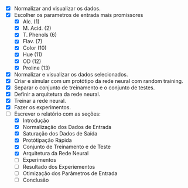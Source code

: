 - [x] Normalizar and visualizar os dados.
- [x] Escolher os parametros de entrada mais promissores
  - [x] Alc. (1)
  - [x] M. Acid. (2)
  - [x] T. Phenols (6)
  - [x] Flav. (7)
  - [x] Color (10)
  - [x] Hue (11)
  - [x] OD (12)
  - [x] Proline (13)
- [x] Normalizar e visualizar os dados selecionados.
- [x] Criar e simular com um protótipo da rede neural com random training.
- [x] Separar o conjunto de treinamento e o conjunto de testes.
- [x] Definir a arquitetura da rede neural.
- [x] Treinar a rede neural.
- [x] Fazer os experimentos.
- [ ] Escrever o relatório com as seções:
  - [x] Introdução
  - [x] Normalização dos Dados de Entrada
  - [x] Saturação dos Dados de Saída
  - [x] Protótipação Rápida
  - [x] Conjunto de Treinamento e de Teste
  - [x] Arquitetura da Rede Neural
  - [ ] Experimentos
  - [ ] Resultado dos Experiementos
  - [ ] Otimização dos Parâmetros de Entrada
  - [ ] Conclusão

